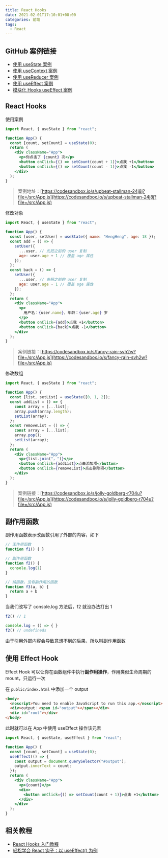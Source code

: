 ```yaml
---
title: React Hooks
date: 2021-02-01T17:10:01+08:00
categories: 前端
tags:
  - React
---
```


## GitHub 案例链接

- [使用 useState 案例](https://github.com/uphg/react-hooks-demo/blob/master/src/view/demo-1/Button.js)
- [使用 useContext 案例](https://github.com/uphg/react-hooks-demo/tree/master/src/view/demo-2)
- [使用 useReducer 案例](https://github.com/uphg/react-hooks-demo/blob/master/src/view/demo-3/CounterDemo.js)
- [使用 useEffect 案例](https://github.com/uphg/react-hooks-demo/blob/master/src/view/demo-4/EffectDemo.js)
- [模块化 Hooks useEffect 案例](https://github.com/uphg/react-hooks-demo/tree/master/src/view/demo-5)

## React Hooks

使用案例

```jsx
import React, { useState } from "react";

function App() {
  const [count, setCount] = useState(0);
  return (
    <div className="App">
      <p>你点击了 {count} 次</p>
      <button onClick={() => setCount(count + 1)}>点我 +1</button>
      <button onClick={() => setCount(count - 1)}>点我 -1</button>
    </div>
  );
}
```

> 案例地址：[https://codesandbox.io/s/upbeat-stallman-24j8j?file=/src/App.js](https://codesandbox.io/s/upbeat-stallman-24j8j?file=/src/App.js)

修改对象

```jsx
import React, { useState } from "react";

function App() {
  const [user, setUser] = useState({ name: "HengHeng", age: 18 });
  const add = () => {
    setUser({
      ...user, // 先把之前的 user 复制
      age: user.age + 1 // 覆盖 age 属性
    });
  };
  const back = () => {
    setUser({
      ...user, // 先把之前的 user 复制
      age: user.age - 1 // 覆盖 age 属性
    });
  };
  return (
    <div className="App">
      <p>
        用户名：{user.name}，年龄：{user.age} 岁
      </p>
      <button onClick={add}>点我 +1</button>
      <button onClick={back}>点我 -1</button>
    </div>
  );
}
```

> 案例链接：[https://codesandbox.io/s/fancy-rain-svh2w?file=/src/App.js](https://codesandbox.io/s/fancy-rain-svh2w?file=/src/App.js)

修改数组

```jsx
import React, { useState } from "react";

function App() {
  const [list, setList] = useState([0, 1, 2]);
  const addList = () => {
    const array = [...list];
    array.push(array.length);
    setList(array);
  };
  const removeList = () => {
    const array = [...list];
    array.pop();
    setList(array);
  };
  return (
    <div className="App">
      <p>{list.join("，")}</p>
      <button onClick={addList}>点击添加项</button>
      <button onClick={removeList}>点击删除项</button>
    </div>
  );
}
```

> 案例链接：[https://codesandbox.io/s/jolly-goldberg-r704u?file=/src/App.js](https://codesandbox.io/s/jolly-goldberg-r704u?file=/src/App.js)

## 副作用函数

副作用函数表示改函数引用了外部的内容，如下

```js
// 无作用函数
function f1() { }

// 副作用函数
function f2() {
  console.log(1)
}

// 纯函数，没有副作用的函数
function f3(a, b) {
  return a + b
}
```

当我们改写了 console.log 方法后，f2 就没办法打出 1

```js
f2() // 1

console.log = () => { }
f2() // undefineds
```

由于引用外部内容会导致意想不到的后果，所以叫副作用函数

## 使用 Effect Hook

Effect Hook 可以让你在函数组件中执行**副作用操作**，作用类似生命周期的 mount，只运行一次

在 `public/index.html` 中添加一个 output

```html
<body>
  <noscript>You need to enable JavaScript to run this app.</noscript>
  <div>output：<span id="output"></span></div>
  <div id="root"></div>
</body>
```

此时就可以在 App 中使用 useEffect 操作该元素

```jsx
import React, { useState, useEffect } from "react";

function App() {
  const [count, setCount] = useState(0);
  useEffect(() => {
    const output = document.querySelector("#output");
    output.innerText = count;
  });
  return (
    <div className="App">
      <p>{count}</p>
      <div>
        <button onClick={() => setCount(count + 1)}>点击 +1</button>
      </div>
    </div>
  );
}
```

## 相关教程

- [React Hooks 入门教程](https://uphg.gitee.io/store/react/react-hooks.html)
- [轻松学会 React 钩子：以 useEffect() 为例](https://uphg.gitee.io/store/react/react-hooks-useeffect.html)